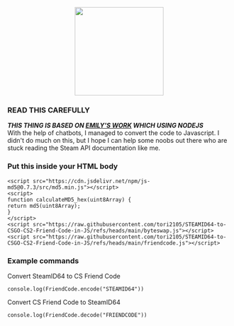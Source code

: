 <p align="center"><img width="200px" height="auto" src="https://raw.githubusercontent.com/tori2105/iOS-App-Scripts/refs/heads/main/resources/bongo.png"></p>

### READ THIS CAREFULLY
<span><b><i>THIS THING IS BASED ON <a href="https://github.com/emily33901/js-csfriendcode">EMILY'S WORK</a> WHICH USING NODEJS</i></b><br>
With the help of chatbots, I managed to convert the code to Javascript. I didn't do much on this, but I hope I can help some noobs out there who are stuck reading the Steam API documentation like me.

### Put this inside your HTML body
```
<script src="https://cdn.jsdelivr.net/npm/js-md5@0.7.3/src/md5.min.js"></script>
<script>
function calculateMD5_hex(uint8Array) {
return md5(uint8Array);
}
</script>
<script src="https://raw.githubusercontent.com/tori2105/STEAMID64-to-CSGO-CS2-Friend-Code-in-JS/refs/heads/main/byteswap.js"></script>
<script src="https://raw.githubusercontent.com/tori2105/STEAMID64-to-CSGO-CS2-Friend-Code-in-JS/refs/heads/main/friendcode.js"></script>
```

### Example commands
<span>Convert SteamID64 to CS Friend Code</span>
```
console.log(FriendCode.encode("STEAMID64"))
```
<span>Convert CS Friend Code to SteamID64</span>
```
console.log(FriendCode.decode("FRIENDCODE"))
```

